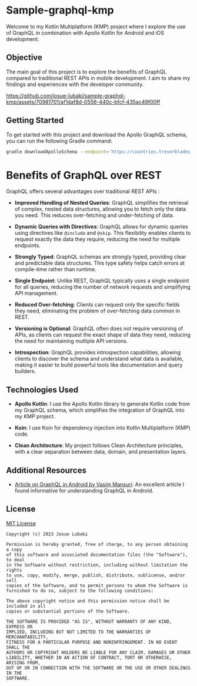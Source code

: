 
# Sample-graphql-kmp

Welcome to my Kotlin Multiplatform (KMP) project where I explore the use of GraphQL in combination with Apollo Kotlin for Android and iOS development.

## Objective

The main goal of this project is to explore the benefits of GraphQL compared to traditional REST APIs in mobile development. I aim to share my findings and experiences with the developer community.

https://github.com/josue-lubaki/sample-graphql-kmp/assets/70981701/af1daf8d-0556-440c-bfcf-435ac49f00ff

## Getting Started

To get started with this project and download the Apollo GraphQL schema, you can run the following Gradle command:

```bash
gradle downloadApolloSchema --endpoint='https://countries.trevorblades.com/graphql' --schema=shared/src/commonMain/graphql/ca/josuelubaki/countries/schema.graphqls
```

# Benefits of GraphQL over REST

GraphQL offers several advantages over traditional REST APIs :

- **Improved Handling of Nested Queries**: GraphQL simplifies the retrieval of complex, nested data structures, allowing you to fetch only the data you need. This reduces over-fetching and under-fetching of data.

- **Dynamic Queries with Directives**: GraphQL allows for dynamic queries using directives like `@include` and `@skip`. This flexibility enables clients to request exactly the data they require, reducing the need for multiple endpoints.

- **Strongly Typed**: GraphQL schemas are strongly typed, providing clear and predictable data structures. This type safety helps catch errors at compile-time rather than runtime.

- **Single Endpoint**: Unlike REST, GraphQL typically uses a single endpoint for all queries, reducing the number of network requests and simplifying API management.

- **Reduced Over-fetching**: Clients can request only the specific fields they need, eliminating the problem of over-fetching data common in REST.

- **Versioning is Optional**: GraphQL often does not require versioning of APIs, as clients can request the exact shape of data they need, reducing the need for maintaining multiple API versions.

- **Introspection**: GraphQL provides introspection capabilities, allowing clients to discover the schema and understand what data is available, making it easier to build powerful tools like documentation and query builders.

## Technologies Used

- **Apollo Kotlin**: I use the Apollo Kotlin library to generate Kotlin code from my GraphQL schema, which simplifies the integration of GraphQL into my KMP project.

- **Koin**: I use Koin for dependency injection into Kotlin Multiplatform (KMP) code.

- **Clean Architecture**: My project follows Clean Architecture principles, with a clear separation between data, domain, and presentation layers.

## Additional Resources

- [Article on GraphQL in Android by Vasim Mansuri](https://vasim-mansuri71.medium.com/graphql-in-android-basic-a26270ff67db): An excellent article I found informative for understanding GraphQL in Android.

## License
[MIT License](https://github.com/josue-lubaki/sample-graphql-kmp/blob/main/LICENSE)

```
Copyright (c) 2023 Josue Lubaki

Permission is hereby granted, free of charge, to any person obtaining a copy
of this software and associated documentation files (the "Software"), to deal
in the Software without restriction, including without limitation the rights
to use, copy, modify, merge, publish, distribute, sublicense, and/or sell
copies of the Software, and to permit persons to whom the Software is
furnished to do so, subject to the following conditions:

The above copyright notice and this permission notice shall be included in all
copies or substantial portions of the Software.

THE SOFTWARE IS PROVIDED "AS IS", WITHOUT WARRANTY OF ANY KIND, EXPRESS OR
IMPLIED, INCLUDING BUT NOT LIMITED TO THE WARRANTIES OF MERCHANTABILITY,
FITNESS FOR A PARTICULAR PURPOSE AND NONINFRINGEMENT. IN NO EVENT SHALL THE
AUTHORS OR COPYRIGHT HOLDERS BE LIABLE FOR ANY CLAIM, DAMAGES OR OTHER
LIABILITY, WHETHER IN AN ACTION OF CONTRACT, TORT OR OTHERWISE, ARISING FROM,
OUT OF OR IN CONNECTION WITH THE SOFTWARE OR THE USE OR OTHER DEALINGS IN THE
SOFTWARE.
```
